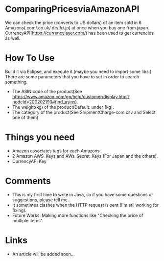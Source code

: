 # ComparingPricesviaAmazonAPI
  We can check the price (converts to US dollars) of an item sold in 6 Amazons(.com/.co.uk/.de/.fr/.jp) at once when you buy one from japan.
  CurrencyAPI(https://currencylayer.com/) has been used to get currencies as well.
  
# How To Use
  Build it via Eclipse, and execute it.(maybe you need to import some libs.)
  There are some parameters that you have to set in order to search something.
  - The ASIN code of the product(See https://www.amazon.com/gp/help/customer/display.html?nodeId=200202190#find_asins).
  - The weight(kg) of the product(Default: under 1kg).
  - The category of the product(See ShipmentCharge-com.csv and Select one of them).
  
# Things you need
 - Amazon associates tags for each Amazons.
 - 2 Amazon AWS_Keys and AWs_Secret_Keys (For Japan and the others).
 - CurrencyAPI Key

# Comments
 - This is my first time to write in Java, so if you have some questions or suggestions, please tell me.
 - It sometimes clashes when the HTTP request is sent (I'm stil working for fixing).
 - Future Works: Making more functions like "Checking the price of multiple items".

# Links
 - An article will be added soon...
